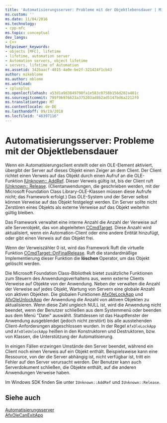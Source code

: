 ```yaml
---
title: 'Automatisierungsserver: Probleme mit der Objektlebensdauer | Microsoft-Dokumentation'
ms.custom: ''
ms.date: 11/04/2016
ms.technology:
- cpp-mfc
ms.topic: conceptual
dev_langs:
- C++
helpviewer_keywords:
- objects [MFC], lifetime
- lifetime, automation server
- Automation servers, object lifetime
- servers, lifetime of Automation
ms.assetid: 342baacf-4015-4a0e-be2f-321424f1cb43
author: mikeblome
ms.author: mblome
ms.workload:
- cplusplus
ms.openlocfilehash: a53d1a9d3849798fa1e583c0758b156d282a401c
ms.sourcegitcommit: 799f9b976623a375203ad8b2ad5147bd6a2212f0
ms.translationtype: MT
ms.contentlocale: de-DE
ms.lasthandoff: 09/19/2018
ms.locfileid: "46397116"
---
```

# <a name="automation-servers-object-lifetime-issues"></a>Automatisierungsserver: Probleme mit der Objektlebensdauer

Wenn ein Automatisierungsclient erstellt oder ein OLE-Element aktiviert, übergibt der Server auf dieses Objekt einen Zeiger an dem Client. Der Client richtet einen Verweis auf das Objekt durch einen Aufruf an die OLE-Funktion [IUnknown:: AddRef](/windows/desktop/api/unknwn/nf-unknwn-iunknown-addref). Dieser Verweis gültig ist, bis der Client ruft [IUnknown:: Release](/windows/desktop/api/unknwn/nf-unknwn-iunknown-release). (Clientanwendungen, die geschrieben werden, mit der Microsoft Foundation Class Library-OLE-Klassen müssen diese Aufrufe nicht; das Framework erfolgt.) Das OLE-System und der Server selbst können Verweise auf das Objekt festgelegt werden. Ein Server sollte nicht Zerstören eines Objekts als externe Verweise auf das Objekt weiterhin gültig bleiben.

Das Framework verwaltet eine interne Anzahl die Anzahl der Verweise auf alle Serverobjekt, das von abgeleiteten [CCmdTarget](../mfc/reference/ccmdtarget-class.md). Diese Anzahl wird aktualisiert, wenn ein Automation-Client oder eine andere Entität hinzufügt, oder gibt einen Verweis auf das Objekt frei.

Wenn der Verweiszähler 0 ist, wird das Framework Ruft die virtuelle Funktion [CCmdTarget::OnFinalRelease](../mfc/reference/ccmdtarget-class.md#onfinalrelease). Ruft die standardmäßige Implementierung dieser Funktion die **löschen** Operator, um das Objekt gelöscht werden.

Die Microsoft Foundation Class-Bibliothek bietet zusätzliche Funktionen zum Steuern des Anwendungsverhaltens aus, wenn externe Clients Verweise auf Objekte von der Anwendung. Neben der verwalten die Anzahl der Verweise auf jedes Objekt, Wartung von Servern eine globale Anzahl von aktiven Objekten. Die globalen Funktionen [AfxOleLockApp](../mfc/reference/application-control.md#afxolelockapp) und [AfxOleUnlockApp](../mfc/reference/application-control.md#afxoleunlockapp) der Anwendung die Anzahl von aktiven Objekten zu aktualisieren. Wenn diese Zahl ungleich NULL ist, wird die Anwendung nicht beendet, wenn der Benutzer schließen aus dem Systemmenü oder beenden aus dem Menü "Datei" auswählt. Stattdessen ist das Hauptfenster der Anwendung ausgeblendet (jedoch nicht zerstört) bis alle ausstehenden Client-Anforderungen abgeschlossen wurden. In der Regel `AfxOleLockApp` und `AfxOleUnlockApp` heißen in den Konstruktoren und Destruktoren, bzw. von Klassen, die Unterstützung der Automatisierung.

In einigen Fällen erzwingen Umstände den Server beendet, während ein Client noch einen Verweis auf ein Objekt enthält. Beispielsweise kann eine Ressource, von der die Server abhängig ist, nicht verfügbar ist, tritt ein Fehler auf den Server verursacht werden. Der Benutzer kann auch Serverdokument schließen, die Objekte enthält, auf die anderen Anwendungen Verweise haben.

Im Windows SDK finden Sie unter `IUnknown::AddRef` und `IUnknown::Release`.

## <a name="see-also"></a>Siehe auch

[Automatisierungsserver](../mfc/automation-servers.md)<br/>
[AfxOleCanExitApp](../mfc/reference/application-control.md#afxolecanexitapp)

